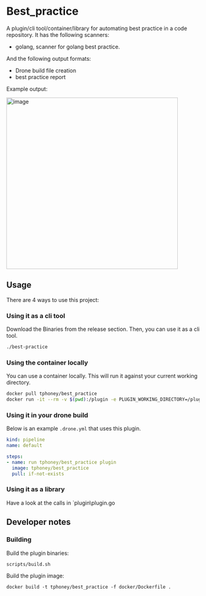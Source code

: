 # Best_practice

A plugin/cli tool/container/library for automating best practice in a code repository.
It has the following scanners:

- golang, scanner for golang best practice.

And the following output formats:

- Drone build file creation
- best practice report

Example output:

<img width="447" alt="image" src="https://user-images.githubusercontent.com/10402706/175973905-0eaa76f9-5d9e-4f4e-8305-03c1021169b0.png">

## Usage

There are 4 ways to use this project:

### Using it as a cli tool

Download the Binaries from the release section. Then, you can use it as a cli tool.

```bash
./best-practice 
```

### Using the container locally

You can use a container locally. This will run it against your current working directory.

```bash
docker pull tphoney/best_practice
docker run -it --rm -v $(pwd):/plugin -e PLUGIN_WORKING_DIRECTORY=/plugin tphoney/best_practice
```

### Using it in your drone build

Below is an example `.drone.yml` that uses this plugin.

```yaml
kind: pipeline
name: default

steps:
- name: run tphoney/best_practice plugin
  image: tphoney/best_practice
  pull: if-not-exists
```

### Using it as a library

Have a look at the calls in `plugin\plugin.go

## Developer notes

### Building

Build the plugin binaries:

```text
scripts/build.sh
```

Build the plugin image:

```text
docker build -t tphoney/best_practice -f docker/Dockerfile .
```
